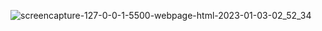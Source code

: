 ![screencapture-127-0-0-1-5500-webpage-html-2023-01-03-02_52_34](https://user-images.githubusercontent.com/121230565/211139316-63ef689b-82f2-4fc9-bef2-a254b63be229.png)
